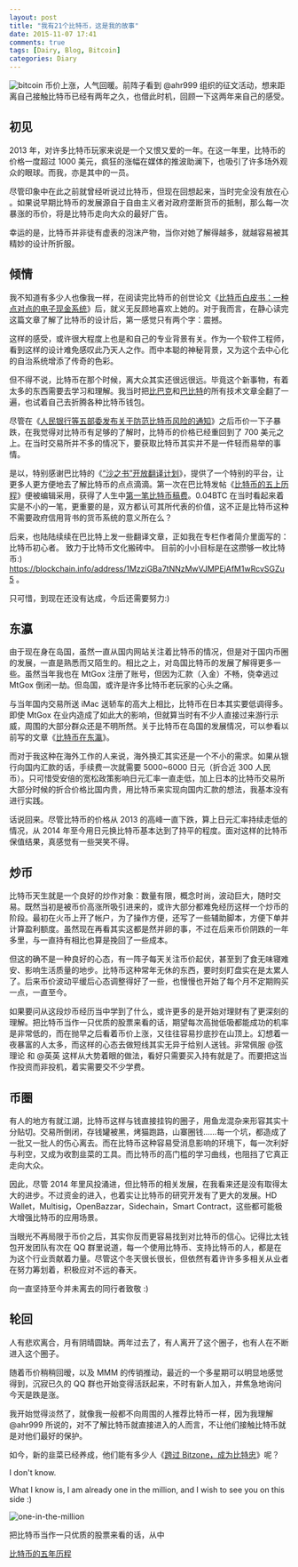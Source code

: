 ```yaml
---
layout: post
title: "我有21个比特币，这是我的故事"
date: 2015-11-07 17:41
comments: true
tags: [Dairy, Blog, Bitcoin]
categories: Diary
---
```

![bitcoin](http://ieet.org/archive/bitcoin-225080_640.png)
币价上涨，人气回暖。前阵子看到 @ahr999 组织的征文活动，想来距离自己接触比特币已经有两年之久，也借此时机，回顾一下这两年来自己的感受。

<!--more-->

## 初见

2013 年，对许多比特币玩家来说是一个又恨又爱的一年。在这一年里，比特币的价格一度超过 1000 美元，疯狂的涨幅在媒体的推波助澜下，也吸引了许多场外观众的眼球。而我，亦是其中的一员。

尽管印象中在此之前就曾经听说过比特币，但现在回想起来，当时完全没有放在心 。如果说早期比特币的发展源自于自由主义者对政府垄断货币的抵制，那么每一次暴涨的币价，将是比特币走向大众的最好广告。

幸运的是，比特币并非徒有虚表的泡沫产物，当你对她了解得越多，就越容易被其精妙的设计所折服。

## 倾情

我不知道有多少人也像我一样，在阅读完比特币的创世论文《[比特币白皮书：一种点对点的电子现金系统](http://www.8btc.com/wiki/bitcoin-a-peer-to-peer-electronic-cash-system)》后，就义无反顾地喜欢上她的。对于我而言，在静心读完这篇文章了解了比特币的设计后，第一感觉只有两个字：震撼。

这样的感受，或许很大程度上也是和自己的专业背景有关。作为一个软件工程师，看到这样的设计难免感叹此乃天人之作。而中本聪的神秘背景，又为这个去中心化的自治系统增添了传奇的色彩。

但不得不说，比特币在那个时候，离大众其实还很远很远。毕竟这个新事物，有着太多的东西需要去学习和理解。我当时把[比巴克](http://p2pbucks.com/)和[巴比特](http://www.8btc.com/)的所有技术文章全翻了一遍，也试着自己去折腾各种比特币钱包。

尽管在《[人民银行等五部委发布关于防范比特币风险的通知](http://wap.miit.gov.cn/n11293472/n11293832/n12843926/n13917012/15754627.html)》之后币价一下子暴跌，在我觉得对比特币有足够的了解时，比特币的价格已经重回到了 700 美元之上。在当时交易所并不多的情况下，要获取比特币其实并不是一件轻而易举的事情。

是以，特别感谢巴比特的《[“沙之书”开放翻译计划](http://8btc.com/thread-507-1-1.html)》，提供了一个特别的平台，让更多人更方便地去了解比特币的点点滴滴。第一次在巴比特发帖《[比特币的五上历程](http://8btc.com/thread-2603-1-1.html)》便被编辑采用，获得了人生中[第一笔比特币稿费](https://blockchain.info/tx/a5321f53de1c70198c9d8d2604248533ae24441953c6e1cf8acaabbcd2b1fdfb)。0.04BTC 在当时看起来着实是不小的一笔，更重要的是，双方都认可其所代表的价值，这不正是比特币这种不需要政府信用背书的货币系统的意义所在么？

后来，也陆陆续续在巴比特上发一些翻译文章，正如我在专栏作者简介里面写的：比特币初心者。 致力于比特币文化搬砖中。 目前的小小目标是在这攒够一枚比特币:) https://blockchain.info/address/1MzziGBa7tNNzMwVJMPEjAfM1wRcvSGZu5 。

只可惜，到现在还没有达成，今后还需要努力:)

## 东瀛

由于现在身在岛国，虽然一直从国内网站关注着比特币的情况，但是对于国内币圈的发展，一直是熟悉而又陌生的。相比之上，对岛国比特币的发展了解得更多一些。虽然当年我也在 MtGox 注册了账号，但因为汇款（入金）不畅，侥幸逃过 MtGox 倒闭一劫。但岛国，或许是许多比特币老玩家的心头之痛。

与当年国内交易所送 iMac 送轿车的高大上相比，比特币在日本其实要低调得多。即使 MtGox 在业内造成了如此大的影响，但就算当时有不少人直接过来游行示威，周围的大部分群众还是不明所然。关于比特币在岛国的发展情况，可以参看以前写的文章《[比特币在东瀛](http://www.8btc.com/bitcoin-in-tokyo)》。

而对于我这种在海外工作的人来说，海外换汇其实还是一个不小的需求。如果从银行向国内汇款的话，手续费一次就需要 5000~6000 日元（折合近 300 人民币）。只可惜受安倍的宽松政策影响日元汇率一直走低，加上日本的比特币交易所大部分时候的折合价格比国内贵，用比特币来实现向国内汇款的想法，我基本没有进行实践。

话说回来。尽管比特币的价格从 2013 的高峰一直下跌，算上日元汇率持续走低的情况，从 2014 年至今用日元换比特币基本达到了持平的程度。面对这样的比特币保值结果，真感觉有一些哭笑不得。

## 炒币

比特币天生就是一个良好的炒作对象：数量有限，概念时尚，波动巨大，随时交易。既然当初是被币价高涨所吸引进来的，或许大部分都难免经历这样一个炒币的阶段。最初在火币上开了帐户，为了操作方便，还写了一些辅助脚本，方便下单并计算盈利额度。虽然现在再看其实这都是然并卵的事，不过在后来币价阴跌的一年多里，与一直持有相比也算是挽回了一些成本。

但这的确不是一种良好的心态，有一阵子每天关注币价起伏，甚至到了食无味寝难安、影响生活质量的地步。比特币这种常年无休的东西，要时刻盯盘实在是太累人了。后来币价波动平缓后心态调整得好了一些，也慢慢也开始了每个月不定期购买一点，一直至今。

如果要问从这段炒币经历当中学到了什么，或许更多的是开始对理财有了更深刻的理解。把比特币当作一只优质的股票来看的话，期望每次高抛低吸都能成功的机率是非常低的，而在抛早之后看着币价上涨，又往往容易抄底抄在山顶上。幻想着一夜暴富的人太多，而这样的心态去做短线其实无异于给别人送钱。非常佩服 @弦理论 和 @英英 这样从大势着眼的做法，看好只需要买入持有就是了。而要把这当作投资而非投机，着实需要交不少学费。

## 币圈

有人的地方有就江湖，比特币这样与钱直接挂钩的圈子，用鱼龙混杂来形容其实十分贴切。交易所倒闭，存钱罐被黑，烤猫跑路，山寨圈钱……每一个坑，都造成了一批又一批人的伤心离去。而在比特币这种容易受消息影响的环境下，每一次利好与利空，又成为收割韭菜的工具。而比特币的高门槛的学习曲线，也阻挡了它真正走向大众。

因此，尽管 2014 年里风投涌进，但比特币的相关发展，在我看来还是没有取得太大的进步。不过资金的进入，也着实让比特币的研究开发有了更大的发展。HD Wallet，Multisig，OpenBazzar，Sidechain，Smart Contract，这些都可能极大增强比特币的应用场景。

当眼光不再局限于币价之后，其实你反而更容易找到对比特币的信心。记得比太钱包开发团队有次在 QQ 群里说道，每一个使用比特币、支持比特币的人，都是在为这个行业贡献着力量。尽管这个冬天很长很长，但依然有着许许多多相关从业者在努力筹划着，积极应对不远的春天。

向一直坚持至今并未离去的同行者致敬 :)

## 轮回

人有悲欢离合，月有阴晴圆缺。两年过去了，有人离开了这个圈子，也有人在不断进入这个圈子。

随着币价稍稍回暧，以及 MMM 的传销推动，最近的一个多星期可以明显地感觉得到，沉寂已久的 QQ 群也开始变得活跃起来，不时有新人加入，并焦急地询问今天是跌是涨。

我开始觉得淡然了，就像我一般都不向周围的人推荐比特币一样，因为我理解 @ahr999 所说的，对不了解比特币就直接进入的人而言，不让他们接触比特币就是对他们最好的保护。

如今，新的韭菜已经养成，他们能有多少人《[跨过 Bitzone，成为比特忠](http://www.cybtc.com/thread-8549-1-1.html)》呢？

I don't know.

What I know is, I am already one in the million, and I wish to see you on this side :)

![one-in-the-million](http://i1375.photobucket.com/albums/ag455/imcoddy/21-bitcoins_zpstjfnvgn5.png)

把比特币当作一只优质的股票来看的话，从中



[比特币的五年历程](http://8btc.com/thread-2603-1-1.html)
